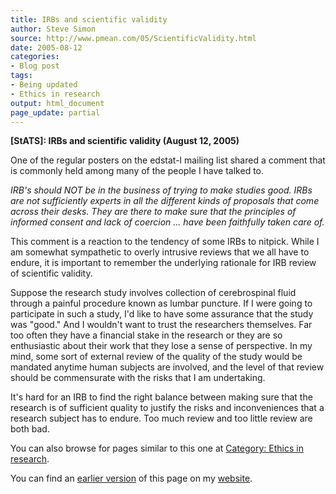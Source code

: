 ```yaml
---
title: IRBs and scientific validity
author: Steve Simon
source: http://www.pmean.com/05/ScientificValidity.html
date: 2005-08-12
categories:
- Blog post
tags:
- Being updated
- Ethics in research
output: html_document
page_update: partial
---
```

**[StATS]: IRBs and scientific validity (August 12,
2005)**

One of the regular posters on the edstat-l mailing list shared a comment
that is commonly held among many of the people I have talked to.

*IRB's should NOT be in the business of trying to make studies good.
IRBs are not sufficiently experts in all the different kinds of
proposals that come across their desks. They are there to make sure
that the principles of informed consent and lack of coercion \... have
been faithfully taken care of.*

This comment is a reaction to the tendency of some IRBs to nitpick.
While I am somewhat sympathetic to overly intrusive reviews that we all
have to endure, it is important to remember the underlying rationale for
IRB review of scientific validity.

Suppose the research study involves collection of cerebrospinal fluid
through a painful procedure known as lumbar puncture. If I were going to
participate in such a study, I'd like to have some assurance that the
study was "good." And I wouldn't want to trust the researchers
themselves. Far too often they have a financial stake in the research or
they are so enthusiastic about their work that they lose a sense of
perspective. In my mind, some sort of external review of the quality of
the study would be mandated anytime human subjects are involved, and the
level of that review should be commensurate with the risks that I am
undertaking.

It's hard for an IRB to find the right balance between making sure that
the research is of sufficient quality to justify the risks and
inconveniences that a research subject has to endure. Too much review
and too little review are both bad.

You can also browse
for pages similar to this one at [Category: Ethics in
research](../category/EthicsInResearch.html).

You can find an [earlier version][sim1] of this page on my [website][sim2].

[sim1]: http://www.pmean.com/05/ScientificValidity/
[sim2]: http://www.pmean.com
